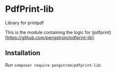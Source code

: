# PdfPrint-lib
Library for printpdf

This is the module containing the logic for (pdfprint)[https://github.com/pengstrom/pdfprint-lib].

## Installation
Run `composer require pengstrom/pdfprint-lib`.
